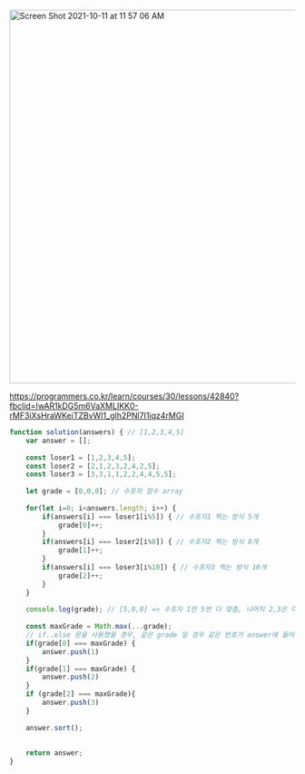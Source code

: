 
```javascript


```
<img width="658" alt="Screen Shot 2021-10-11 at 11 57 06 AM" src="https://user-images.githubusercontent.com/40842018/136727018-6609ecee-cb8f-443f-8975-d83165232ff6.png">


https://programmers.co.kr/learn/courses/30/lessons/42840?fbclid=IwAR1kDG5m6VaXMLIKK0-rMF3iXsHraWKeiTZBvWI1_gIh2PNl7I1iqz4rMGI
```javascript
function solution(answers) { // [1,2,3,4,5]
    var answer = []; 
    
    const loser1 = [1,2,3,4,5];
    const loser2 = [2,1,2,3,2,4,2,5];
    const loser3 = [3,3,1,1,2,2,4,4,5,5];
    
    let grade = [0,0,0]; // 수포자 점수 array
    
    for(let i=0; i<answers.length; i++) {
        if(answers[i] === loser1[i%5]) { // 수포자1 찍는 방식 5개
            grade[0]++;    
        }
        if(answers[i] === loser2[i%8]) { // 수포자2 찍는 방식 8개
            grade[1]++;    
        }
        if(answers[i] === loser3[i%10]) { // 수포자3 찍는 방식 10개
            grade[2]++;    
        }
    }
    
    console.log(grade); // [5,0,0] => 수포자 1만 5번 다 맞춤, 나머지 2,3은 다 틀림
    
    const maxGrade = Math.max(...grade);
    // if..else 문을 사용했을 경우, 같은 grade 일 경우 같은 번호가 answer에 들어가서 안됨
    if(grade[0] === maxGrade) {
        answer.push(1)
    } 
    if(grade[1] === maxGrade) {
        answer.push(2)
    } 
    if (grade[2] === maxGrade){
        answer.push(3)
    }  
    
    answer.sort();
    
    
    return answer;
}
```

